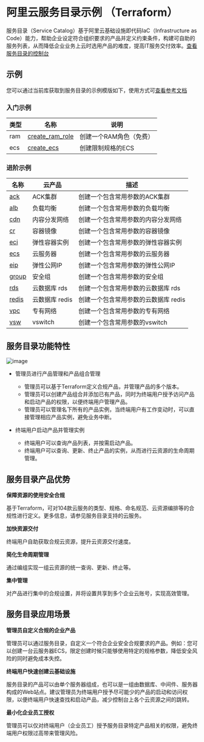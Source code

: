 # 阿里云服务目录示例 （Terraform）

服务目录（Service Catalog）基于阿里云基础设施即代码IaC（Infrastructure as Code）能力，帮助企业设定符合组织要求的产品并定义约束条件，构建可自助的服务列表，从而降低企业业务上云时选用产品的难度，提高IT服务交付效率。[查看服务目录的控制台](https://servicecatalog.console.aliyun.com/welcome)

## 示例

您可以通过当前库获取到服务目录的示例模版如下，使用方式可[查看参考文档](https://help.aliyun.com/document_detail/403733.html)

### 入门示例

|  类型   | 名称  | 说明  |
|  ----  | ----  |----  |
| ram  | [create_ram_role](https://github.com/aliyun/alibabacloud-service-catalog-demo/tree/master/demo/create_ram_role) | 创建一个RAM角色（免费） |
| ecs  | [create_ecs](https://github.com/aliyun/alibabacloud-service-catalog-demo/tree/master/demo/create_ecs) | 创建限制规格的ECS |

### 进阶示例

| 名称  | 云产品  | 描述  |
| ----  |----  |----  |
| [ack](https://github.com/aliyun/alibabacloud-service-catalog-demo/tree/master/enterprise/ack) | ACK集群 | 创建一个包含常用参数的ACK集群 |
| [alb](https://github.com/aliyun/alibabacloud-service-catalog-demo/tree/master/enterprise/alb) | 负载均衡 | 创建一个包含常用参数的负载均衡 |
| [cdn](https://github.com/aliyun/alibabacloud-service-catalog-demo/tree/master/enterprise/cdn) | 内容分发网络 | 创建一个包含常用参数的内容分发网络 |
| [cr](https://github.com/aliyun/alibabacloud-service-catalog-demo/tree/master/enterprise/cr) | 容器镜像 | 创建一个包含常用参数的容器镜像 |
| [eci](https://github.com/aliyun/alibabacloud-service-catalog-demo/tree/master/enterprise/eci) | 弹性容器实例 | 创建一个包含常用参数的弹性容器实例 |
| [ecs](https://github.com/aliyun/alibabacloud-service-catalog-demo/tree/master/enterprise/ecs) | 云服务器  | 创建一个包含常用参数的云服务器  |
| [eip](https://github.com/aliyun/alibabacloud-service-catalog-demo/tree/master/enterprise/eip) | 弹性公网IP | 创建一个包含常用参数的弹性公网IP |
| [group](https://github.com/aliyun/alibabacloud-service-catalog-demo/tree/master/enterprise/group) | 安全组 | 创建一个包含常用参数的安全组 |
| [rds](https://github.com/aliyun/alibabacloud-service-catalog-demo/tree/master/enterprise/rds) | 云数据库 rds | 创建一个包含常用参数的云数据库 rds |
| [redis](https://github.com/aliyun/alibabacloud-service-catalog-demo/tree/master/enterprise/redis) | 云数据库 redis | 创建一个包含常用参数的云数据库 redis |
| [vpc](https://github.com/aliyun/alibabacloud-service-catalog-demo/tree/master/enterprise/vpc) | 专有网络 | 创建一个包含常用参数的专有网络 |
| [vsw](https://github.com/aliyun/alibabacloud-service-catalog-demo/tree/master/enterprise/vsw) | vswitch | 创建一个包含常用参数的vswitch |






## 服务目录功能特性


![image](https://user-images.githubusercontent.com/100276871/156296303-586bd303-2f64-4028-8a9a-e4650e2a4644.png)

- 管理员进行产品管理和产品组合管理
  - 管理员可以基于Terraform定义合规产品，并管理产品的多个版本。
  - 管理员可以创建产品组合并添加已有产品，同时为终端用户授予访问产品和启动产品的权限，以便终端用户管理产品。
  - 管理员可以管理名下所有的产品实例，当终端用户有工作变动时，可以直接管理相应产品实例，避免业务中断。

- 终端用户启动产品并管理实例
  - 终端用户可以查询产品列表，并按需启动产品。
  - 终端用户可以查询、更新、终止产品的实例，从而进行云资源的生命周期管理。


## 服务目录产品优势

**保障资源的使用安全合规**

基于Terraform，可对104款云服务的类型、规格、命名规范、云资源编排等的合规性进行定义。更多信息，请参见服务目录支持的云服务。

**加快资源交付**

终端用户自助获取合规云资源，提升云资源交付速度。

**简化生命周期管理**

通过编组实现一组云资源的统一查询、更新、终止等。

**集中管理**

对产品进行集中的合规设置，并将设置共享到多个企业云账号，实现高效管理。


## 服务目录应用场景

**管理员自定义合规的企业产品**

管理员可以通过服务目录，自定义一个符合企业安全合规要求的产品。例如：您可以创建一台云服务器ECS，限定创建时候只能够使用特定的规格参数，降低安全风险的同时避免成本失控。

**终端用户快速创建云基础设施**

服务目录的产品可以由单个服务器组成，也可以是一组由数据库、中间件、服务器构成的Web站点。建议管理员为终端用户授予尽可能少的产品的启动和访问权限，以便终端用户快速查找和启动产品，减少控制台上各个云资源之间的跳转。

**最小化企业员工授权**

管理员可以仅对终端用户（企业员工）授予服务目录特定产品相关的权限，避免终端用户权限过高带来管理风险。
